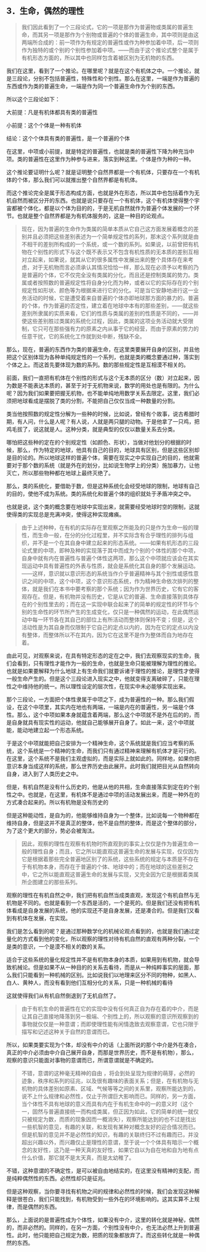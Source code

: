 <h2>3．生命，偶然的理性</h2><blockquote data-pid="WNTk68gi">我们因此看到了一个三段论式，它的一项是那作为普遍物或类属的普遍生命，而其另一项是那作为个别物或普遍的个体的普遍生命，其中项则是由这两端所合成的：前一项作为有规定的普遍性或作为种参加着中项，后一项则作为独特的或个别的个别性参加着中项。——而由于这个推论式整个是属于有机形态方面的，所以其中也同样包含着被区别为无机物的东西。</blockquote><p data-pid="1xdcx6Ww">我们在这里，看到了一个推论。在哪里呢？就是在这个有机体之中。一个推论，就是三段论，分别不包括普遍性，特殊性和个别性。那么在这里，一端是作为普遍的东西或作为类的普遍生命，一端是作为同一个普遍生命作为个别的东西。</p><p data-pid="OcKnh-sV">所以这个三段论如下：</p><p data-pid="ha9KW9mK">大前提：凡是有机体都具有类的普遍性</p><p data-pid="aUunCnPk">小前提：这个个体是一种有机体</p><p data-pid="nif7Y-AC">结论：这个个体具有类的普遍性，是一个普遍的个体</p><p data-pid="r6guxZax">在这里，中项或小前提，就是特定的普遍性，也就是类的普遍性下降为种充当中项。类的普遍性在这里作为种参与进来，落实到种这里。个体是作为种的一种。</p><p data-pid="C-a3guYz">这个推论要证明什么呢？就是证明整个自然界都是一个有机体，只要存在一个有机体的个体，那么我们可以就推出整个自然界都是有机体。</p><p data-pid="ot6RPDj3">而这个推论完全是属于形态构成方面，也就是外在形态，所以其中也包括着作为无机自然而被区分开的东西。也就是说只要存在一个有机体，这个有机体使得整个宇宙都被个体化，都是以个体为目的的，于是无机自然就作为普遍个体发展的一个环节。也就是整个自然界都是为有机体服务的，这是一种目的论观点。</p><blockquote data-pid="QITLqCDA">现在，因为普遍的生命作为类属的简单本质从它自己这方面发展着概念的差别并且必须把这些差别表述为一个简单规定性的系列，那末这个系列就是由不相干的差别所构成的一个系统，或一个数的系列。如果说，以前曾把有机物在个别性的形式下与这个既不表示又不包含有机性质的无本质的差别互相对立起来，如果说，就其从它的很多属性中发展出来的整个具体存在来考虑，对于无机物而言必须承认其情况恰恰一样，那么现在必须予以考察的乃是普遍的个体，它不仅完全没有类属的分化，而且还是控制类属的势力。类属或者按照数的普遍规定性将自身分化而为种，或者以它的实际存在的个别规定性如形状、颜色等为根据来进行它的分化。可是当它安静地进行这一业务活动的时候，它是遭受着来自普遍的个体亦即地球那方面的暴力的。普遍的个体，作为普遍的否定性，建立着在地球中本有的那些差别，——就这些差别所隶属的实质来看，它们的性质与类属的差别的性质是不同的，——并使这些差别胜过类属的系统化过程，因此，类属的这项业务活动就大受限制，它只可在那些强有力的原素之内从事于它的经营，而由于原素的势力的任意干扰，它的系统化工作就到处中断，残缺不全。</blockquote><p data-pid="qjYwTZh_">那么，现在，普遍的东西作为类的普遍生命，在这里类要展开自身的区别，并且他把这个区别体现为各种单纯规定性的一个系列，也就是类的概念要通过种，落实到个体之上。而这首先要体现为数的系列。数的那些规定性是互相漠不相关的。</p><p data-pid="Iz7hJ8WY">前面，我们一直把有机体在个别性的形式与这个无本质的区分（数）对立起来，因为数是不能表达本质的，甚至于对于无机物来说，数学的用处也是有限的。为什么呢？因为我们如果要把握无机物，也不能单纯地用数学关系去限定。这里，我们必须把地球看成是摆脱了类的分割，不能把自己仅仅当成一种数量的分割。</p><p data-pid="yHKSykhD">类当他按照数的规定性分解为一些种的时候，比如说，曾经有个故事，说古希腊时期，有人问，什么是人呢？有人说，人就是两只腿的动物。于是他拿了一只鸡，把鸡毛拔了，说这就是人。这种分类，就是典型的仅仅以数量关系去分类。</p><p data-pid="ArSuA83e">哪怕把这些种的定在的个别规定性（如颜色、形状），当做对他划分的根据的时候，那么，作为特定的地球，他具有自己的目的，地球具有区别，但是这些区别却是目的论的。所以地球这样的普遍个体，需要在现实之中实现自己的目的，他就需要对于那个数的系统（就是外在的划分，比如说生物学上的分类）施加暴力，让他灭亡，所以那些物种都在地球上最终灭绝了。</p><p data-pid="bS0Xf8KS">那么，类的系统化，要借助于数，但是这种系统化会经受地球的限制，地球有自己的目的，使他不成为系统。类的系统化和普遍个体的组织就处于矛盾冲突之中。</p><p data-pid="OkNuvVLO">也就是说，这个类的概念要在地球中实现出来，就需要经受地球时空的限制，这就使得类的实现总是充满冲突，使得这种实现瘫痪。</p><blockquote data-pid="KAR3_N4h">由于上述种种，在有机的实际存在里观察之所能及的只是作为生命一般的理性，而生命一般，在分的分化过程里，并不实际含有合乎理性的排列与组织，并不是一个在其自身中建立起来的形态系统。——如果有机形态的三段论式里的中项，即种及种的实现落于其中而成为个别的个体性的那个中项，自身中就有内在普遍性与普遍个体性这两项，那么这个中项就应该会在其实现运动中具有普遍性的外表与性质，就会是系统化其自身的那个发展运动。——这样，意识就以意识形态的系统当作介乎普遍精神与其个别性或感性意识之间的中项，这个中项，这个意识形态系统，作为精神生命依次排列的整体，就是我们在本书中要考察的那个系统；因为作为世界历史，它有它的客观存在。但是，有机物并没有历史，它是从它的普遍、生命直接落到具体存在的个别性里去的；而在这一实现中联合起来了的简单的规定性的环节与个别的生命性的环节所产生的生成变化，仅只是一种偶然的运动，在此偶然运动中每一环节各在其自己的部位上有所活动而整体则保持不变；但是，这个活动性是为其自身而仅限制于它自己的定点以内的，因为在它的定点以内没有整体，而整体所以不在其内，因为它在这里不是作为整体而自为地存在着。</blockquote><p data-pid="x4-h8pQm">由此可见，对观察来说，在具有特定形态的定在之中，我们去观察现实的生命，我们会看到，只有理性才能作为一般的生命，也就是生命只能被理解为理性的推论。也就是如果要解释为什么地球上有生命我们就要诉诸于理性的推论，是理性才使得一般生命产生的。但是这个三段论进入现实之中，他就变得支离破碎了，只能在理性之中维持他的统一。所以理性设定的层次性，在现实中未必能够实现出来。</p><p data-pid="vldyu8xn">那个三段论，一方面把个体性隶属于中项之下，成为普遍性的一种。那么我们假设，在这个中项里，其实内在地也有两端，一端是内在的普遍性，另一端是个体性。那么，这个中项如果本身就蕴含着两端，那么这个中项就不是外在后的的，而是自身就具有现实性的运动，他就自己能够展开自身了。如此一来，这个中项就能，能动地建立起一个形态系统。</p><p data-pid="cjEUgvyB">于是这个中项就能把自己安排为一个精神生命，这个系统就是我们应当考察的系统，这个系统是一个精神的生命，而我们只有通过精神来理解有机体才是可行的。在这里，这个系统不是我们主观虚拟的，而是实际上就如此的。同样地，如果你把意识本身当成这样的系统，那么世界历史由此展开。此时我们就把目光从自然转向自身，进入到了人类历史之中。</p><p data-pid="eZLmhHLp">但是，有机自然是没有什么历史的，他是从他的共相，生命直接落实到定在的个别性之中。也就是，在这里，有机体不是通过中项的活动发展出来，而是一种外在的方式凑合起来的。所以有机物是没有历史的</p><p data-pid="I-0Rm3Cx">但是这种能动性，是自为的，他能够维持自身为一个整体，比如说每一个物种都在维持自身，但是这并不是真正的整体，他不是自然的整体，而是这个整体的部分，为了这个更大的部分，势必会被淘汰。</p><blockquote data-pid="RksS7vmh">因此，观察的理性在观察有机物时所直观到的事实上仅仅是作为普遍生命一般的理性自身；而且，它之所以能直观这普遍生命的发展与实现，仅仅因为它是根据着那些完全普遍地区别了的系统，这些系统的规定与本质是不存在于有机物本身，而存在于普遍的个体、地球中的；而在地球的这些差别之中，它之所以能直观这普遍生命的发展与实现，又完全因为它是根据着类属所企图建立的那些系列。</blockquote><p data-pid="DC6x745O">观察的理性在有机自然之中，我们把有机自然当成类直观，发现这个有机自然与无机物是不同的。也就是看到一个东西是活的，一个是死的。但是我们还没有把有机体看成是自身发展的系统，他的实现还不是自身发展，还是凑合的。但是我们又看到有机体在发展，在实现。</p><p data-pid="Jf7dSGIT">我们是怎么看到的呢？是通过那种数学化的机械论观点看到的，也就是我们通过定量化的方式看到他的变化，所以观察的理性对待有机自然的直观有两种分裂，一个是类的意识，一个是漠不相关的数的关系。</p><p data-pid="wZhdtv9f">适合于这些系统的量化规定性并不是有机物本身的本质，如果用到有机物，就会导致机械论。但是如果不从一种目的的关系去看待，而是从一种纯粹事实的层面，那么我们只能看到一种机械的区别。比如说我们以地理来区分不同的物种，如黑人、白人、黄种人，而没有看到他们互相分化的关系，只是一种机械的看待</p><p data-pid="0D4KN7_R">这就使得我们从有机自然倒退到了无机自然了。</p><blockquote data-pid="R9WcSfIG">由于有机生命的普遍性在它的实现中没有任何真正自为存在着的中介，而是让其自己直接地降落到另一极端、个别性上的，所以观察的意识所观察到的事物就仅仅是一种意谓；而即使理性能有闲情逸致去观察意谓，它也只限于描写和记述这种关于自然的意谓而已。</blockquote><p data-pid="-u0wdd2r">所以，如果类要实现为个体，却没有中介的话（上面所说的那个中介是外在凑合，真正的中介必须由中介自己展开自身，而那是世界历史，而不是有机物），那么，观察的意识只能面对事物的意谓而已，所谓意谓就是不确定的。</p><blockquote data-pid="u_IDuOaf">不错，意谓的这种毫无精神的自由 ，将会到处呈现为规律的萌芽，必然的迹象，秩序和系列的征兆，以及很有趣味的表面关系；但是，在有机物与无机物的具体差别如原素、区域、气候等等之间的关系里，观察所能达到的，说不上什么规律和必然性，仅止于所谓巨大影响而已。同样的，另一方面，当个体性不具有地球的意义而具有内在于有机生命中的一的意义时（这个一，固然与普遍直接统一而构成类属，但正因为如此，它的简单的统一就仅只被规定为数，而质的现象因而一概消失），观察所能达到的也不过是找出一些机智的意见，有趣的关联，和发现有某种对概念友好的迎合情况而已。但是机智的意见并不是必然性的知识，有趣的关联终归不过有趣而已，并没超出兴趣以外，而兴趣仅止是理性的意谓，至于说一个个体具有暗示一个概念的友好性，这乃是一种天真的友好性，如果它自以为自在地和自为地有点什么价值，那它就不是太天真，而是太幼稚了。</blockquote><p data-pid="_nT6Nh_F">不错，这种意谓的不确定性，是可以被自由地结实的，在这里没有精神的支配，而是纯粹偶然性的东西。必然性却只是征兆。</p><p data-pid="QhKK77K_">但是这种观察，当你要寻找有机物之间的规律和必然性的时候，我们会发现这种解释是很苍白，我们只能找到，有机物受到一些外在的环境影响的。这其实算不上规律，而是偶然的东西。</p><p data-pid="aT27em9M">那么，上面说的是普遍性成为个体性，如果没有中介，这里的转化就是神秘，偶然的，而非必然的。同样的，在另一方面，个别性没有中介，也无法必然上升到普遍性。此时，他只能把自己规定为数，把质的现象都放弃了。而这些转化就是一种偶然的东西。</p>